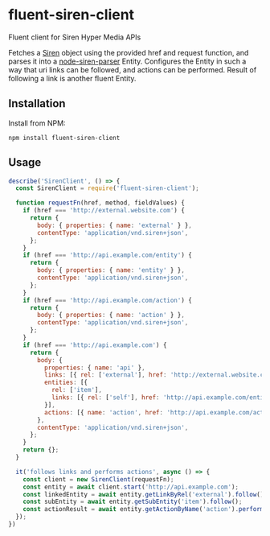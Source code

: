 # fluent-siren-client
Fluent client for Siren Hyper Media APIs

Fetches a [Siren](https://github.com/kevinswiber/siren) object using the provided href and request function, and parses 
it into a [node-siren-parser](https://github.com/Brightspace/node-siren-parser) Entity. 
Configures the Entity in such a way that uri links can be followed, and actions can be performed. Result of 
following a link is another fluent Entity.

## Installation

Install from NPM:
```shell
npm install fluent-siren-client
```

## Usage

```javascript
describe('SirenClient', () => {
  const SirenClient = require('fluent-siren-client');

  function requestFn(href, method, fieldValues) {
    if (href === 'http://external.website.com') {
      return {
        body: { properties: { name: 'external' } },
        contentType: 'application/vnd.siren+json',
      };
    }
    if (href === 'http://api.example.com/entity') {
      return {
        body: { properties: { name: 'entity' } },
        contentType: 'application/vnd.siren+json',
      };
    }
    if (href === 'http://api.example.com/action') {
      return {
        body: { properties: { name: 'action' } },
        contentType: 'application/vnd.siren+json',
      };
    }
    if (href === 'http://api.example.com') {
      return {
        body: {
          properties: { name: 'api' },
          links: [{ rel: ['external'], href: 'http://external.website.com' }],
          entities: [{
            rel: ['item'],
            links: [{ rel: ['self'], href: 'http://api.example.com/entity' }],
          }],
          actions: [{ name: 'action', href: 'http://api.example.com/action' }],
        },
        contentType: 'application/vnd.siren+json',
      };
    }
    return {};
  }

  it('follows links and performs actions', async () => {
    const client = new SirenClient(requestFn);
    const entity = await client.start('http://api.example.com');
    const linkedEntity = await entity.getLinkByRel('external').follow();
    const subEntity = await entity.getSubEntity('item').follow();
    const actionResult = await entity.getActionByName('action').perform();
  });
})
```
